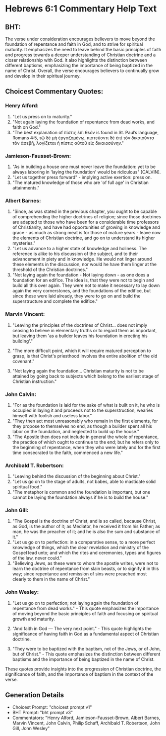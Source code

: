 # Hebrews 6:1 Commentary Help Text

## BHT:
The verse under consideration encourages believers to move beyond the foundation of repentance and faith in God, and to strive for spiritual maturity. It emphasizes the need to leave behind the basic principles of faith and progress towards a deeper understanding of Christian doctrine and a closer relationship with God. It also highlights the distinction between different baptisms, emphasizing the importance of being baptized in the name of Christ. Overall, the verse encourages believers to continually grow and develop in their spiritual journey.

## Choicest Commentary Quotes:
### Henry Alford:
1. "Let us press on to maturity." 
2. "Not again laying the foundation of repentance from dead works, and faith on God."
3. "The best explanation of πίστις ἐπὶ θεόν is found in St. Paul’s language, Romans 4:5, τῷ δὲ μὴ ἐργαζομένῳ, πιστεύοντι δὲ ἐπὶ τὸν δικαιοῦντα τὸν ἀσεβῆ, λογίζεται ἡ πίστις αὐτοῦ εἰς δικαιοσύνην."

### Jamieson-Fausset-Brown:
1. "As in building a house one must never leave the foundation: yet to be always laboring in 'laying the foundation' would be ridiculous" [CALVIN].
2. "Let us together press forward" - implying active exertion: press on.
3. "The matured knowledge of those who are 'of full age' in Christian attainments."

### Albert Barnes:
1. "Since, as was stated in the previous chapter, you ought to be capable of comprehending the higher doctrines of religion; since those doctrines are adapted to those who have been for a considerable time professors of Christianity, and have had opportunities of growing in knowledge and grace - as much as strong meat is for those of mature years - leave now the elements of Christian doctrine, and go on to understand its higher mysteries."
2. "Let us advance to a higher state of knowledge and holiness. The reference is alike to his discussion of the subject, and to their advancement in piety and in knowledge. He would not linger around these elements in the discussion, nor would he have them linger at the threshold of the Christian doctrines."
3. "Not laying again the foundation - Not laying down - as one does a foundation for an edifice. The idea is, that they were not to begin and build all this over again. They were not to make it necessary to lay down again the very cornerstones, and the foundations of the edifice, but since these were laid already, they were to go on and build the superstructure and complete the edifice."

### Marvin Vincent:
1. "Leaving the principles of the doctrines of Christ... does not imply ceasing to believe in elementary truths or to regard them as important, but leaving them 'as a builder leaves his foundation in erecting his building'." 

2. "The more difficult point, which it will require matured perception to grasp, is that Christ's priesthood involves the entire abolition of the old covenant." 

3. "Not laying again the foundation... Christian maturity is not to be attained by going back to subjects which belong to the earliest stage of Christian instruction."

### John Calvin:
1. "For as the foundation is laid for the sake of what is built on it, he who is occupied in laying it and proceeds not to the superstruction, wearies himself with foolish and useless labor."
2. "They then act most unreasonably who remain in the first elements, for they propose to themselves no end, as though a builder spent all his labor on the foundation, and neglected to build up the house."
3. "The Apostle then does not include in general the whole of repentance, the practice of which ought to continue to the end; but he refers only to the beginning of repentance, when they who were lately and for the first time consecrated to the faith, commenced a new life."

### Archibald T. Robertson:
1. "Leaving behind the discussion of the beginning about Christ."
2. "Let us go on to the stage of adults, not babes, able to masticate solid spiritual food."
3. "The metaphor is common and the foundation is important, but one cannot be laying the foundation always if he is to build the house."

### John Gill:
1. "The Gospel is the doctrine of Christ, and is so called, because Christ, as God, is the author of it; as Mediator, he received it from his Father; as man, he was the preacher of it; and he is also the sum and substance of it."
2. "Let us go on to perfection: in a comparative sense, to a more perfect knowledge of things, which the clear revelation and ministry of the Gospel lead unto; and which the rites and ceremonies, types and figures of the law, never could."
3. "Believing Jews, as these were to whom the apostle writes, were not to learn the doctrine of repentance from slain beasts, or to signify it in this way; since repentance and remission of sins were preached most clearly to them in the name of Christ."

### John Wesley:
1. "Let us go on to perfection; not laying again the foundation of repentance from dead works." - This quote emphasizes the importance of moving beyond the basic principles of faith and focusing on spiritual growth and maturity.

2. "And faith in God — The very next point." - This quote highlights the significance of having faith in God as a fundamental aspect of Christian doctrine.

3. "They were to be baptized with the baptism, not of the Jews, or of John, but of Christ." - This quote emphasizes the distinction between different baptisms and the importance of being baptized in the name of Christ.

These quotes provide insights into the progression of Christian doctrine, the significance of faith, and the importance of baptism in the context of the verse.


## Generation Details
- Choicest Prompt: "choicest prompt v1"
- BHT Prompt: "bht prompt v3"
- Commentators: "Henry Alford, Jamieson-Fausset-Brown, Albert Barnes, Marvin Vincent, John Calvin, Philip Schaff, Archibald T. Robertson, John Gill, John Wesley"
